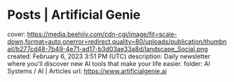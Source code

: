 # Posts | Artificial Genie

cover: https://media.beehiiv.com/cdn-cgi/image/fit=scale-down,format=auto,onerror=redirect,quality=80/uploads/publication/thumbnail/b277cd48-7b49-4e71-ad17-b3d03ae33a8d/landscape_Social.png
created: February 6, 2023 3:51 PM (UTC)
description: Daily newsletter where you'll discover new AI tools that make your life easier.
folder: AI Systems / AI | Articles
url: https://www.artificialgenie.ai